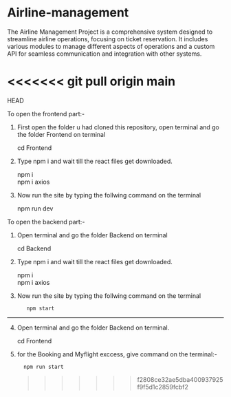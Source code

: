 # Airline-management

The Airline Management Project is a comprehensive system designed to streamline airline operations, focusing on ticket reservation. It includes various modules to manage different aspects of operations and a custom API for seamless communication and integration with other systems.

# <<<<<<< git pull origin main

HEAD

To open the frontend part:-

1. First open the folder u had cloned this repository, open terminal and go the folder Frontend on terminal

   cd Frontend

2. Type npm i and wait till the react files get downloaded.

   npm i<br>
   npm i axios

3. Now run the site by typing the follwing command on the terminal

   npm run dev

To open the backend part:-

1.  Open terminal and go the folder Backend on terminal

    cd Backend

2.  Type npm i and wait till the react files get downloaded.

    npm i<br>
    npm i axios

4.  Now run the site by typing the follwing command on the terminal
   
           npm start
----------------------------------------------------
4.  Open terminal and go the folder Backend on terminal.

    cd Frontend
    
5. for the Booking and Myflight  exccess, give command on the terminal:-

         npm run start
   


   

    > > > > > > > f2808ce32ae5dba400937925f9f5d1c2859fcbf2
